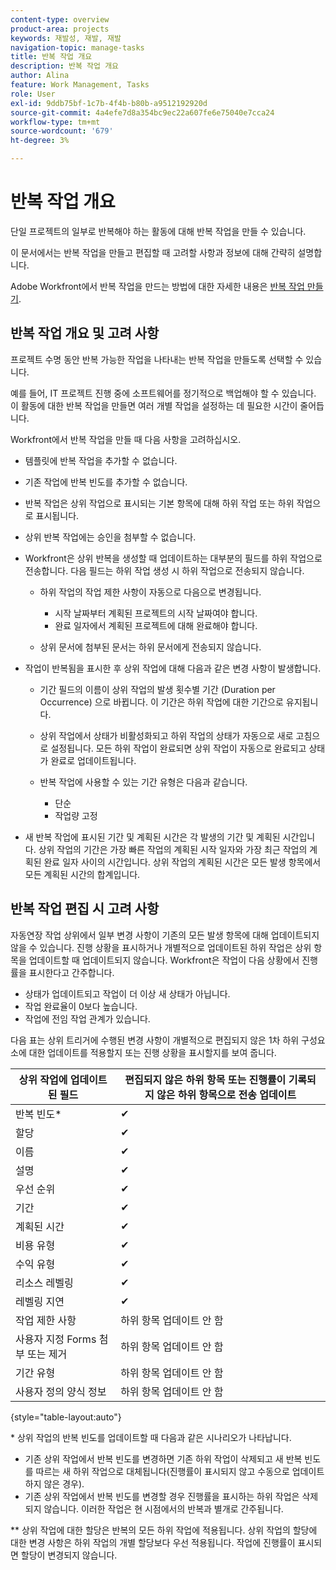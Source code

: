 ```yaml
---
content-type: overview
product-area: projects
keywords: 재발성, 재발, 재발
navigation-topic: manage-tasks
title: 반복 작업 개요
description: 반복 작업 개요
author: Alina
feature: Work Management, Tasks
role: User
exl-id: 9ddb75bf-1c7b-4f4b-b80b-a9512192920d
source-git-commit: 4a4efe7d8a354bc9ec22a607fe6e75040e7cca24
workflow-type: tm+mt
source-wordcount: '679'
ht-degree: 3%

---
```


# 반복 작업 개요

<!--
<div data-mc-conditions="QuicksilverOrClassic.Draft mode">
<p>(NOTE: DO NOT DO NOT EDIT OR CHANGE!!! linked to the NWE UI, this is not linked to classic - direct links:</p>
<p>https://one.workfront.com/s/csh?context=2288&pubname=workfront-classic</p>
<p>https://one.workfront.com/s/csh?context=2288&pubname=the-new-workfront-experience >> this)</p>
</div>
-->

단일 프로젝트의 일부로 반복해야 하는 활동에 대해 반복 작업을 만들 수 있습니다.

이 문서에서는 반복 작업을 만들고 편집할 때 고려할 사항과 정보에 대해 간략히 설명합니다.

Adobe Workfront에서 반복 작업을 만드는 방법에 대한 자세한 내용은 [반복 작업 만들기](../../../manage-work/tasks/create-tasks/create-recurring-tasks.md).

## 반복 작업 개요 및 고려 사항

프로젝트 수명 동안 반복 가능한 작업을 나타내는 반복 작업을 만들도록 선택할 수 있습니다.

예를 들어, IT 프로젝트 진행 중에 소프트웨어를 정기적으로 백업해야 할 수 있습니다. 이 활동에 대한 반복 작업을 만들면 여러 개별 작업을 설정하는 데 필요한 시간이 줄어듭니다.

Workfront에서 반복 작업을 만들 때 다음 사항을 고려하십시오.

* 템플릿에 반복 작업을 추가할 수 없습니다.
* 기존 작업에 반복 빈도를 추가할 수 없습니다.
* 반복 작업은 상위 작업으로 표시되는 기본 항목에 대해 하위 작업 또는 하위 작업으로 표시됩니다.
* 상위 반복 작업에는 승인을 첨부할 수 없습니다.
* Workfront은 상위 반복을 생성할 때 업데이트하는 대부분의 필드를 하위 작업으로 전송합니다. 다음 필드는 하위 작업 생성 시 하위 작업으로 전송되지 않습니다.

   * 하위 작업의 작업 제한 사항이 자동으로 다음으로 변경됩니다.

      * 시작 날짜부터 계획된 프로젝트의 시작 날짜여야 합니다.
      * 완료 일자에서 계획된 프로젝트에 대해 완료해야 합니다.

   * 상위 문서에 첨부된 문서는 하위 문서에게 전송되지 않습니다.

* 작업이 반복됨을 표시한 후 상위 작업에 대해 다음과 같은 변경 사항이 발생합니다.

   * 기간 필드의 이름이 상위 작업의 발생 횟수별 기간 (Duration per Occurrence) 으로 바뀝니다. 이 기간은 하위 작업에 대한 기간으로 유지됩니다.
   * 상위 작업에서 상태가 비활성화되고 하위 작업의 상태가 자동으로 새로 고침으로 설정됩니다. 모든 하위 작업이 완료되면 상위 작업이 자동으로 완료되고 상태가 완료로 업데이트됩니다.
   * 반복 작업에 사용할 수 있는 기간 유형은 다음과 같습니다.

      * 단순
      * 작업량 고정
* 새 반복 작업에 표시된 기간 및 계획된 시간은 각 발생의 기간 및 계획된 시간입니다. 상위 작업의 기간은 가장 빠른 작업의 계획된 시작 일자와 가장 최근 작업의 계획된 완료 일자 사이의 시간입니다. 상위 작업의 계획된 시간은 모든 발생 항목에서 모든 계획된 시간의 합계입니다.

## 반복 작업 편집 시 고려 사항

자동연장 작업 상위에서 일부 변경 사항이 기존의 모든 발생 항목에 대해 업데이트되지 않을 수 있습니다. 진행 상황을 표시하거나 개별적으로 업데이트된 하위 작업은 상위 항목을 업데이트할 때 업데이트되지 않습니다. Workfront은 작업이 다음 상황에서 진행률을 표시한다고 간주합니다.

* 상태가 업데이트되고 작업이 더 이상 새 상태가 아닙니다.
* 작업 완료율이 0보다 높습니다.
* 작업에 전임 작업 관계가 있습니다.

다음 표는 상위 트리거에 수행된 변경 사항이 개별적으로 편집되지 않은 1차 하위 구성요소에 대한 업데이트를 적용할지 또는 진행 상황을 표시할지를 보여 줍니다.

| 상위 작업에 업데이트된 필드 | 편집되지 않은 하위 항목 또는 진행률이 기록되지 않은 하위 항목으로 전송 업데이트 |
|---|---|
| 반복 빈도* | ✔ |
| 할당 | ✔ |
| 이름 | ✔ |
| 설명 | ✔ |
| 우선 순위 | ✔ |
| 기간 | ✔ |
| 계획된 시간 | ✔ |
| 비용 유형 | ✔ |
| 수익 유형 | ✔ |
| 리소스 레벨링 | ✔ |
| 레벨링 지연 | ✔ |
| 작업 제한 사항 | 하위 항목 업데이트 안 함 |
| 사용자 지정 Forms 첨부 또는 제거 | 하위 항목 업데이트 안 함 |
| 기간 유형 | 하위 항목 업데이트 안 함 |
| 사용자 정의 양식 정보 | 하위 항목 업데이트 안 함 |

{style="table-layout:auto"}

&#42; 상위 작업의 반복 빈도를 업데이트할 때 다음과 같은 시나리오가 나타납니다.

* 기존 상위 작업에서 반복 빈도를 변경하면 기존 하위 작업이 삭제되고 새 반복 빈도를 따르는 새 하위 작업으로 대체됩니다(진행률이 표시되지 않고 수동으로 업데이트하지 않은 경우).
* 기존 상위 작업에서 반복 빈도를 변경할 경우 진행률을 표시하는 하위 작업은 삭제되지 않습니다. 이러한 작업은 현 시점에서의 반복과 별개로 간주됩니다.

&#42;&#42; 상위 작업에 대한 할당은 반복의 모든 하위 작업에 적용됩니다. 상위 작업의 할당에 대한 변경 사항은 하위 작업의 개별 할당보다 우선 적용됩니다. 작업에 진행률이 표시되면 할당이 변경되지 않습니다.

 
